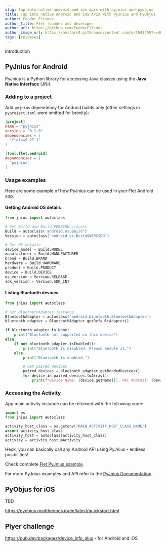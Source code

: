 ```yaml
---
slug: tap-into-native-android-and-ios-apis-with-pyjnius-and-pyobjus
title: Tap into native Android and iOS APIs with PyJnius and PyObjus
author: Feodor Fitsner
author_title: Flet founder and developer
author_url: https://github.com/FeodorFitsner
author_image_url: https://avatars0.githubusercontent.com/u/5041459?s=400&v=4
tags: [releases]
---
```


Introduction

## PyJnius for Android

PyJnius is a Python library for accessing Java classes using the **Java Native Interface** (JNI).

### Adding to a project

Add `pyjnius` dependency for Android builds only (other settings in `pyproject.toml` were omitted for brevity):

```toml
[project]
name = "pyjnius"
version = "0.1.0"
dependencies = [
  "flet==0.27.1"
]

[tool.flet.android]
dependencies = [
  "pyjnius"
]
```

### Usage examples

Here are some example of how PyJnius can be used in your Flet Android app.

#### Getting Android OS details

```python
from jnius import autoclass

# Get Build and Build.VERSION classes
Build = autoclass('android.os.Build')
Version = autoclass('android.os.Build$VERSION')

# Get OS details
device_model = Build.MODEL
manufacturer = Build.MANUFACTURER
brand = Build.BRAND
hardware = Build.HARDWARE
product = Build.PRODUCT
device = Build.DEVICE
os_version = Version.RELEASE
sdk_version = Version.SDK_INT
```

#### Listing Bluetooth devices

```python
from jnius import autoclass

# Get BluetoothAdapter instance
BluetoothAdapter = autoclass('android.bluetooth.BluetoothAdapter')
bluetooth_adapter = BluetoothAdapter.getDefaultAdapter()

if bluetooth_adapter is None:
    print("Bluetooth not supported on this device")
else:
    if not bluetooth_adapter.isEnabled():
        print("Bluetooth is disabled. Please enable it.")
    else:
        print("Bluetooth is enabled.")

        # Get paired devices
        paired_devices = bluetooth_adapter.getBondedDevices()
        for device in paired_devices.toArray():
            print(f"Device Name: {device.getName()}, MAC Address: {device.getAddress()}")
```

### Accessing the Activity

App main activity instance can be retrieved with the following code:

```python
import os
from jnius import autoclass

activity_host_class = os.getenv("MAIN_ACTIVITY_HOST_CLASS_NAME")
assert activity_host_class
activity_host = autoclass(activity_host_class)
activity = activity_host.mActivity
```

Heck, you can basically call any Android API using PyJnius - endless posibilities!

Check complete [Flet PyJnius example](https://github.com/flet-dev/python-package-tests/tree/main/pyjnius).

For more PyJnius examples and API refer to the [PyJnius Documentation](https://pyjnius.readthedocs.io/en/latest/quickstart.html).

## PyObjus for iOS

TBD

https://pyobjus.readthedocs.io/en/latest/quickstart.html

## Plyer challenge

https://pub.dev/packages/device_info_plus - for Android and iOS